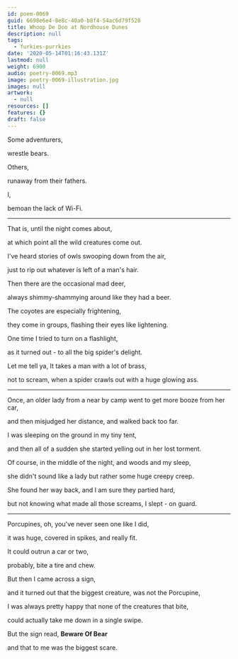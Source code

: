 ```yaml
---
id: poem-0069
guid: 6698e6e4-8e8c-40a0-b8f4-54ac6d79f528
title: Whoop De Doo at Nordhouse Dunes
description: null
tags:
  - furkies-purrkies
date: '2020-05-14T01:16:43.131Z'
lastmod: null
weight: 6900
audio: poetry-0069.mp3
image: poetry-0069-illustration.jpg
images: null
artwork:
  - null
resources: []
features: {}
draft: false
---
```


Some adventurers,

wrestle bears.

Others,

runaway from their fathers.

I,

bemoan the lack of Wi-Fi.

---

That is, until the night comes about,

at which point all the wild creatures come out.

I've heard stories of owls swooping down from the air,

just to rip out whatever is left of a man's hair.

Then there are the occasional mad deer,

always shimmy-shammying around like they had a beer.

The coyotes are especially frightening,

they come in groups, flashing their eyes like lightening.

One time I tried to turn on a flashlight,

as it turned out - to all the big spider's delight.

Let me tell ya, It takes a man with a lot of brass,

not to scream, when a spider crawls out with a huge glowing ass.

---

Once, an older lady from a near by camp went to get more booze from her car,

and then misjudged her distance, and walked back too far.

I was sleeping on the ground in my tiny tent,

and then all of a sudden she started yelling out in her lost torment.

Of course, in the middle of the night, and woods and my sleep,

she didn't sound like a lady but rather some huge creepy creep.

She found her way back, and I am sure they partied hard,

but not knowing what made all those screams, I slept - on guard.

---

Porcupines, oh, you've never seen one like I did,

it was huge, covered in spikes, and really fit.

It could outrun a car or two,

probably, bite a tire and chew.

But then I came across a sign,

and it turned out that the biggest creature, was not the Porcupine,

I was always pretty happy that none of the creatures that bite,

could actually take me down in a single swipe.

But the sign read, **Beware Of Bear**

and that to me was the biggest scare.
